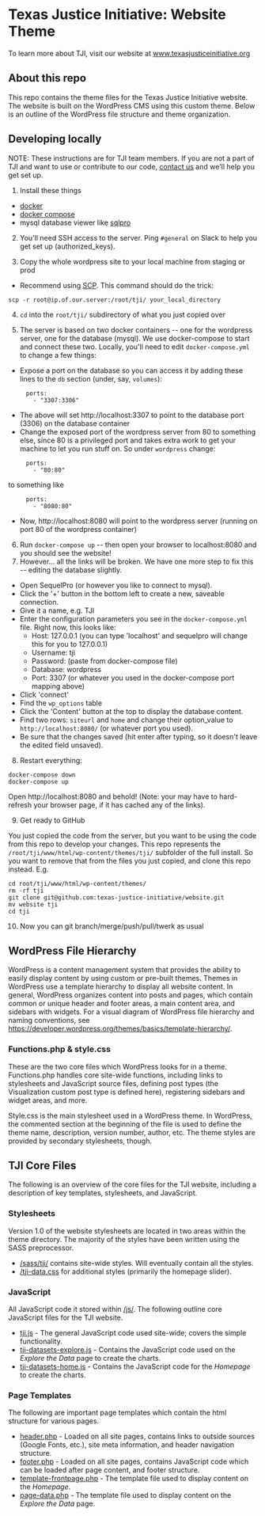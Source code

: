 # Texas Justice Initiative: Website Theme

To learn more about TJI, visit our website at www.texasjusticeinitiative.org

## About this repo

This repo contains the theme files for the Texas Justice Initiative website. The website is built on the WordPress CMS using this custom theme. Below is an outline of the WordPress file structure and theme organization.

## Developing locally

NOTE: These instructions are for TJI team members. If you are not a part of TJI and want to use or contribute to our code, [contact us](http://texasjusticeinitiative.org/contact/) and we'll help you get set up.

1. Install these things 
- [docker](https://www.docker.com/community-edition#/download)
- [docker compose](https://docs.docker.com/compose/install/)
- mysql database viewer like [sqlpro](https://sequelpro.com/download)

2. You'll need SSH access to the server. Ping `#general` on Slack to help you get set up (authorized_keys).

3. Copy the whole wordpress site to your local machine from staging or prod
- Recommend using [SCP](https://linuxacademy.com/blog/linux/ssh-and-scp-howto-tips-tricks/). This command should do the trick:
```
scp -r root@ip.of.our.server:/root/tji/ your_local_directory
```

4. `cd` into the `root/tji/` subdirectory of what you just copied over

5. The server is based on two docker containers -- one for the wordpress server, one for the database (mysql). We use docker-compose to start and connect these two. Locally, you'll need to edit `docker-compose.yml` to change a few things:
- Expose a port on the database so you can access it by adding these lines to the `db` section (under, say, `volumes`):
```
     ports:
       - "3307:3306"
```
- The above will set http://localhost:3307 to point to the database port (3306) on the database container
- Change the exposed port of the wordpress server from 80 to something else, since 80 is a privileged port and takes extra work to get your machine to let you run stuff on. So under `wordpress` change:
```
     ports:
       - "80:80"
```
to something like
```
     ports:
       - "8080:80"
```
- Now, http://localhost:8080 will point to the wordpress server (running on port 80 of the wordpress container)

6. Run `docker-compose up` -- then open your browser to localhost:8080 and you should see the website!
7. However... all the links will be broken. We have one more step to fix this -- editing the database slightly.
- Open SequelPro (or however you like to connect to mysql).
- Click the '+' button in the bottom left to create a new, saveable connection.
- Give it a name, e.g. TJI
- Enter the configuration parameters you see in the `docker-compose.yml` file. Right now, this looks like:
  - Host: 127.0.0.1 (you can type 'localhost' and sequelpro will change this for you to 127.0.0.1)
  - Username: tji
  - Password: (paste from docker-compose file)
  - Database: wordpress
  - Port: 3307 (or whatever you used in the docker-compose port mapping above)
- Click 'connect'
- Find the `wp_options` table
- Click the 'Content' button at the top to display the database content.
- Find two rows: `siteurl` and `home` and change their option_value to `http://localhost:8080/` (or whatever port you used).
- Be sure that the changes saved (hit enter after typing, so it doesn't leave the edited field unsaved).

8. Restart everything:
```
docker-compose down
docker-compose up
```
Open http://localhost:8080 and behold! (Note: your may have to hard-refresh your browser page, if it has cached any of the links).

9. Get ready to GitHub

You just copied the code from the server, but you want to be using the code from this repo to develop your changes. This repo represents the `/root/tji/www/html/wp-content/themes/tji/` subfolder of the full install. So you want to remove that from the files you just copied, and clone this repo instead. E.g.
```
cd root/tji/www/html/wp-content/themes/
rm -rf tji
git clone git@github.com:texas-justice-initiative/website.git
mv website tji
cd tji
```

10. Now you can git branch/merge/push/pull/twerk as usual

## WordPress File Hierarchy

WordPress is a content management system that provides the ability to easily display content by using custom or pre-built themes. Themes in WordPress use a template hierarchy to display all website content. In general, WordPress organizes content into posts and pages, which contain common or unique header and footer areas, a main content area, and sidebars with widgets. For a visual diagram of WordPress file hierarchy and naming conventions, see https://developer.wordpress.org/themes/basics/template-hierarchy/.

### Functions.php & style.css

These are the two core files which WordPress looks for in a theme. Functions.php handles core site-wide functions, including links to stylesheets and JavaScript source files, defining post types (the Visualization custom post type is defined here), registering sidebars and widget areas, and more.

Style.css is the main stylesheet used in a WordPress theme. In WordPress, the commented section at the beginning of the file is used to define the theme name, description, version number, author, etc. The theme styles are provided by secondary stylesheets, though.

## TJI Core Files

The following is an overview of the core files for the TJI website, including a description of key templates, stylesheets, and JavaScript. 

### Stylesheets

Version 1.0 of the website stylesheets are located in two areas within the theme directory. The majority of the styles have been written using the SASS preprocessor.

* [/sass/tji/](/sass/tji) contains site-wide styles. Will eventually contain all the styles.
* [/tji-data.css](/tji-data.css) for additional styles (primarily the homepage slider).

### JavaScript

All JavaScript code it stored within [/js/](/js). The following outline core JavaScript files for the TJI website.

* [tji.js](/js/tji.js) - The general JavaScript code used site-wide; covers the simple functionality.
* [tji-datasets-explore.js](/js/tji-datasets-explore.js) - Contains the JavaScript code used on the _Explore the Data_ page to create the charts.
* [tji-datasets-home.js](/js/tji-datasets-home.js) - Contains the JavaScript code for the _Homepage_ to create the charts.

### Page Templates

The following are important page templates which contain the html structure for various pages.

* [header.php](header.php) - Loaded on all site pages, contains links to outside sources (Google Fonts, etc.), site meta information, and header navigation structure.
* [footer.php](footer.php) - Loaded on all site pages, contains JavaScript code which can be loaded after page content, and footer structure. 
* [template-frontpage.php](template-frontpage.php) - The template file used to display content on the _Homepage_.
* [page-data.php](page-data.php) - The template file used to display content on the _Explore the Data_ page.
